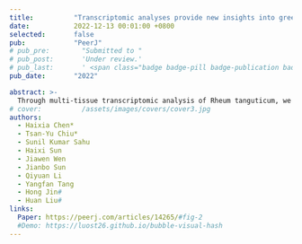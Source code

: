```yaml
---
title:          "Transcriptomic analyses provide new insights into green and purple color pigmentation in Rheum tanguticum medicinal plants"
date:           2022-12-13 00:01:00 +0800
selected:       false
pub:            "PeerJ"
# pub_pre:        "Submitted to "
# pub_post:       'Under review.'
# pub_last:       ' <span class="badge badge-pill badge-publication badge-success">Spotlight</span>'
pub_date:       "2022"

abstract: >-
  Through multi-tissue transcriptomic analysis of Rheum tanguticum, we discovered that high expression of chlorophyll degradation enzymes (RtPPH, RtPao, and RtRCCR) in purple leaf samples contributes to their distinctive coloration, providing valuable insights into the genetic basis of pigmentation in this important medicinal plant.
# cover:          /assets/images/covers/cover3.jpg
authors:
  - Haixia Chen*
  - Tsan-Yu Chiu*
  - Sunil Kumar Sahu
  - Haixi Sun
  - Jiawen Wen
  - Jianbo Sun
  - Qiyuan Li
  - Yangfan Tang
  - Hong Jin#
  - Huan Liu#
links:
  Paper: https://peerj.com/articles/14265/#fig-2
  #Demo: https://luost26.github.io/bubble-visual-hash
---
```

